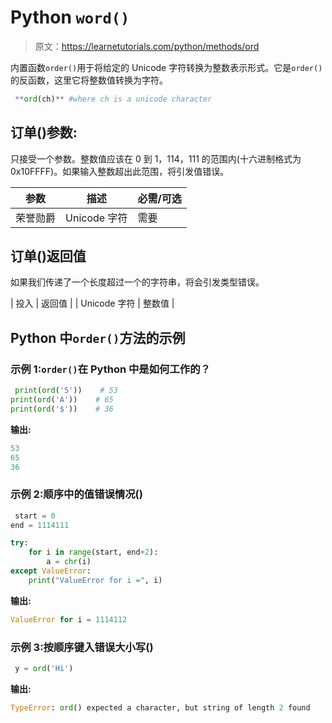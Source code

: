 # Python `word()`

> 原文：<https://learnetutorials.com/python/methods/ord>

内置函数`order()`用于将给定的 Unicode 字符转换为整数表示形式。它是`order()`的反函数，这里它将整数值转换为字符。

```py
 **ord(ch)** #where ch is a unicode character 

```

## 订单()参数:

只接受一个参数。整数值应该在 0 到 1，114，111 的范围内(十六进制格式为 0x10FFFF)。如果输入整数超出此范围，将引发值错误。

| 参数 | 描述 | 必需/可选 |
| --- | --- | --- |
| 荣誉勋爵 | Unicode 字符 | 需要 |

## 订单()返回值

如果我们传递了一个长度超过一个的字符串，将会引发类型错误。

| 投入 | 返回值 |
| Unicode 字符 | 整数值 |

## Python 中`order()`方法的示例

### 示例 1:`order()`在 Python 中是如何工作的？

```py
 print(ord('5'))    # 53
print(ord('A'))    # 65
print(ord('$'))    # 36 

```

**输出:**

```py
53
65
36
```

### 示例 2:顺序中的值错误情况()

```py
 start = 0
end = 1114111

try:
    for i in range(start, end+2):
        a = chr(i)
except ValueError:
    print("ValueError for i =", i) 

```

**输出:**

```py
ValueError for i = 1114112 
```

### 示例 3:按顺序键入错误大小写()

```py
 y = ord('Hi') 

```

**输出:**

```py
TypeError: ord() expected a character, but string of length 2 found 
```
